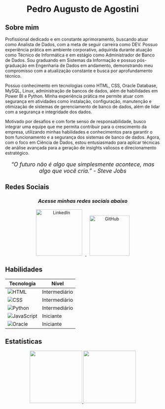 <h1 align="center">Pedro Augusto de Agostini</h1>

## Sobre mim

Profissional dedicado e em constante aprimoramento, buscando atuar como Analista de Dados, com a meta de seguir carreira como DEV. Possuo experiência prática em ambiente corporativo, adquirida durante atuação como Técnico de Informática e em estágio como Administrador de Banco de Dados. Sou graduando em Sistemas da Informação e possuo pós-graduação em Engenharia de Dados em andamento, demonstrando meu compromisso com a atualização constante e busca por aprofundamento técnico.

Possuo conhecimento em tecnologias como HTML, CSS, Oracle Database, MySQL, Linux, administração de bancos de dados, além de habilidades em Power BI e Python. Minha experiência prática me permite atuar com segurança em atividades como instalação, configuração, manutenção e otimização de sistemas de gerenciamento de banco de dados, além de lidar com a segurança e integridade dos dados.

Motivado por desafios e com forte senso de responsabilidade, busco integrar uma equipe que me permita contribuir para o crescimento da empresa, utilizando minhas habilidades e conhecimentos para garantir o bom funcionamento e a segurança dos sistemas de banco de dados. Agora, com o foco em Ciência de Dados, estou entusiasmado para aplicar técnicas de análise avançada para a geração de insights valiosos e direcionamento estratégico.

<p align="center" style="font-size: 18px; font-style: italic;">“O futuro não é algo que simplesmente acontece, mas algo que você cria.” - Steve Jobs</p>


## Redes Sociais

<div align="center">
    <h3 style="font-style: italic;">Acesse minhas redes sociais abaixo</h3>
    <a href="https://www.linkedin.com/in/pedrodeagostini/" target="_blank">
        <img src="https://img.shields.io/badge/LinkedIn-0077B5?style=for-the-badge&logo=linkedin&logoColor=white" alt="LinkedIn" style="width: 150px; margin: 0 10px;">
    </a>
    <a href="https://github.com/PedroAgostini" target="_blank">
        <img src="https://img.shields.io/badge/GitHub-181717?style=for-the-badge&logo=github&logoColor=white" alt="GitHub" style="width: 130px; margin: 0 10px;">
    </a>
</div>

<h2>Habilidades</h2>

<div align="center">

| Tecnologia  | Nível   |
|-------------|---------|
| <img src="https://img.shields.io/badge/HTML-000?style=for-the-badge&logo=html5" alt="HTML"> | Intermediário |
| <img src="https://img.shields.io/badge/CSS-000?style=for-the-badge&logo=css3" alt="CSS"> | Intermediário |
| <img src="https://img.shields.io/badge/Python_Datascience-000?style=for-the-badge&logo=python" alt="Python"> | Intermediário |
| <img src="https://img.shields.io/badge/JavaScript-000?style=for-the-badge&logo=javascript" alt="JavaScript"> | Iniciante |
| <img src="https://img.shields.io/badge/Oracle_db-000?style=for-the-badge&logo=oracle" alt="Oracle"> | Iniciante |

</div>


## Estatísticas

<p align="center">
  <a href="https://github.com/PedroAgostini">
    <img height="170em" src="https://github-readme-stats.vercel.app/api?username=PedroAgostini&show_icons=true&theme=tokyonight&include_all_commits=true&count_private=true"/>
    <img height="170em" src="https://github-readme-stats.vercel.app/api/top-langs/?username=PedroAgostini&layout=compact&langs_count=7&theme=tokyonight"/>
  </a>
</p>
